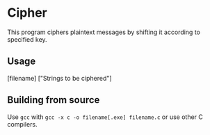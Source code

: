 # Cipher
This program ciphers plaintext messages by shifting it according to specified key.

## Usage
[filename] ["Strings to be ciphered"]

## Building from source
Use `gcc` with `gcc -x c -o filename[.exe] filename.c`
or use other C compilers.
